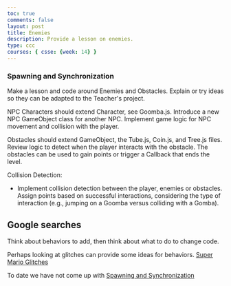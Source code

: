 ```yaml
---
toc: true
comments: false
layout: post
title: Enemies
description: Provide a lesson on enemies.
type: ccc
courses: { csse: {week: 14} }
---
```


### Spawning and Synchronization
Make a lesson and code around Enemies and Obstacles.  Explain or try ideas so they can be adapted to the Teacher's project. 

NPC Characters should extend Character, see Goomba.js.  Introduce a new NPC GameObject class for another NPC.  Implement game logic for NPC movement and collision with the player.

Obstacles should extend GameObject, the Tube.js, Coin.js, and Tree.js files.   Review logic to detect when the player interacts with the obstacle.  The obstacles can be used to gain points or trigger a Callback that ends the level.

Collision Detection:
- Implement collision detection between the player, enemies or obstacles.
Assign points based on successful interactions, considering the type of interaction (e.g., jumping on a Goomba versus colliding with a Gomba).

## Google searches
Think about behaviors to add, then think about what to do to change code.

Perhaps looking at glitches can provide some ideas for behaviors. [Super Mario Glitches](https://www.mariowiki.com/List_of_Super_Mario_Bros._glitches
)

To date we have not come up with [Spawning and Synchronization](https://www.reddit.com/r/MarioMaker/comments/3lcrqb/super_mario_maker_science_spawning_despawning_and/?rdt=43064)